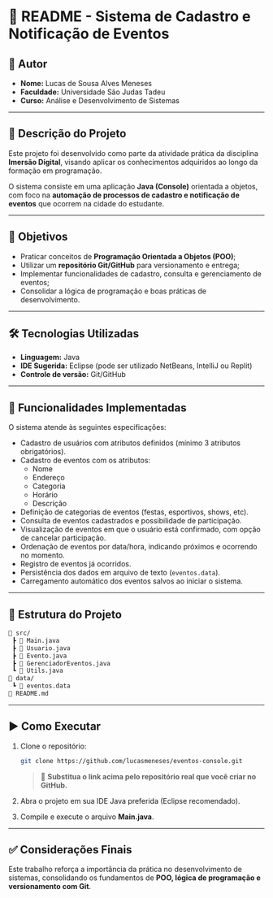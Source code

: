# 📘 README - Sistema de Cadastro e Notificação de Eventos

## 👤 Autor
- **Nome:** Lucas de Sousa Alves Meneses  
- **Faculdade:** Universidade São Judas Tadeu  
- **Curso:** Análise e Desenvolvimento de Sistemas  

---

## 📖 Descrição do Projeto
Este projeto foi desenvolvido como parte da atividade prática da disciplina **Imersão Digital**, visando aplicar os conhecimentos adquiridos ao longo da formação em programação.  

O sistema consiste em uma aplicação **Java (Console)** orientada a objetos, com foco na **automação de processos de cadastro e notificação de eventos** que ocorrem na cidade do estudante.  

---

## 🎯 Objetivos
- Praticar conceitos de **Programação Orientada a Objetos (POO)**;  
- Utilizar um **repositório Git/GitHub** para versionamento e entrega;  
- Implementar funcionalidades de cadastro, consulta e gerenciamento de eventos;  
- Consolidar a lógica de programação e boas práticas de desenvolvimento.  

---

## 🛠️ Tecnologias Utilizadas
- **Linguagem:** Java  
- **IDE Sugerida:** Eclipse (pode ser utilizado NetBeans, IntelliJ ou Replit)  
- **Controle de versão:** Git/GitHub  

---

## 📌 Funcionalidades Implementadas
O sistema atende às seguintes especificações:  

- Cadastro de usuários com atributos definidos (mínimo 3 atributos obrigatórios).  
- Cadastro de eventos com os atributos:  
  - Nome  
  - Endereço  
  - Categoria  
  - Horário  
  - Descrição  
- Definição de categorias de eventos (festas, esportivos, shows, etc).  
- Consulta de eventos cadastrados e possibilidade de participação.  
- Visualização de eventos em que o usuário está confirmado, com opção de cancelar participação.  
- Ordenação de eventos por data/hora, indicando próximos e ocorrendo no momento.  
- Registro de eventos já ocorridos.  
- Persistência dos dados em arquivo de texto (`eventos.data`).  
- Carregamento automático dos eventos salvos ao iniciar o sistema.  

---

## 📂 Estrutura do Projeto
```bash
📁 src/
 ┣ 📜 Main.java
 ┣ 📜 Usuario.java
 ┣ 📜 Evento.java
 ┣ 📜 GerenciadorEventos.java
 ┗ 📜 Utils.java
📁 data/
 ┗ 📜 eventos.data
📜 README.md
```

---

## ▶️ Como Executar
1. Clone o repositório:  
   ```bash
   git clone https://github.com/lucasmeneses/eventos-console.git
   ```
   > 🔗 **Substitua o link acima pelo repositório real que você criar no GitHub.**  

2. Abra o projeto em sua IDE Java preferida (Eclipse recomendado).  
3. Compile e execute o arquivo **Main.java**.  

---

## ✅ Considerações Finais
Este trabalho reforça a importância da prática no desenvolvimento de sistemas, consolidando os fundamentos de **POO, lógica de programação e versionamento com Git**.  
